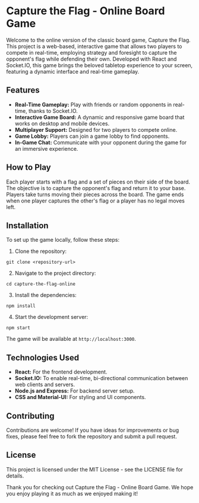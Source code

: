 # Capture the Flag - Online Board Game

Welcome to the online version of the classic board game, Capture the Flag. This project is a web-based, interactive game that allows two players to compete in real-time, employing strategy and foresight to capture the opponent's flag while defending their own. Developed with React and Socket.IO, this game brings the beloved tabletop experience to your screen, featuring a dynamic interface and real-time gameplay.

## Features

- **Real-Time Gameplay:** Play with friends or random opponents in real-time, thanks to Socket.IO.
- **Interactive Game Board:** A dynamic and responsive game board that works on desktop and mobile devices.
- **Multiplayer Support:** Designed for two players to compete online.
- **Game Lobby:** Players can join a game lobby to find opponents.
- **In-Game Chat:** Communicate with your opponent during the game for an immersive experience.

## How to Play

Each player starts with a flag and a set of pieces on their side of the board. The objective is to capture the opponent's flag and return it to your base. Players take turns moving their pieces across the board. The game ends when one player captures the other's flag or a player has no legal moves left.

## Installation

To set up the game locally, follow these steps:

1. Clone the repository:
```
git clone <repository-url>
```

2. Navigate to the project directory:
```
cd capture-the-flag-online
```

3. Install the dependencies:
```
npm install
```

4. Start the development server:
```
npm start
```

The game will be available at `http://localhost:3000`.

## Technologies Used

- **React:** For the frontend development.
- **Socket.IO:** To enable real-time, bi-directional communication between web clients and servers.
- **Node.js and Express:** For backend server setup.
- **CSS and Material-UI:** For styling and UI components.

## Contributing

Contributions are welcome! If you have ideas for improvements or bug fixes, please feel free to fork the repository and submit a pull request.

## License

This project is licensed under the MIT License - see the LICENSE file for details.

Thank you for checking out Capture the Flag - Online Board Game. We hope you enjoy playing it as much as we enjoyed making it!